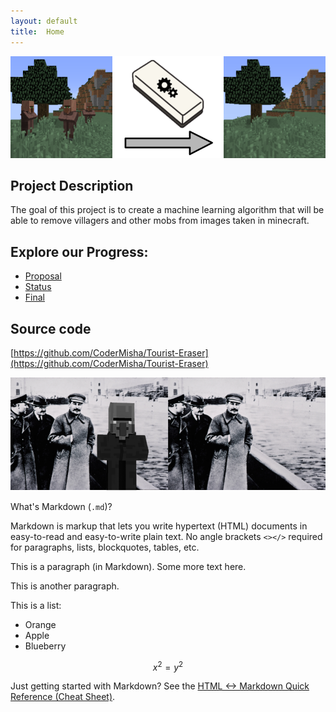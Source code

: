 ```yaml
---
layout: default
title:  Home
---
```

![Villager Eraser Before After](assets/Before_After_Eraser.png)
## Project Description
The goal of this project is to create a machine learning algorithm that will be able to remove villagers and other mobs from images taken in minecraft.

## Explore our Progress:
- [Proposal](proposal.html)
- [Status](status.html)
- [Final](final.html)

## Source code
[https://github.com/CoderMisha/Tourist-Eraser](https://github.com/CoderMisha/Tourist-Eraser)

![villager_history](assets/villager_history.png)


What's Markdown (`.md`)?

Markdown is markup that lets you write hypertext (HTML) documents
in easy-to-read and easy-to-write plain text.
No angle brackets `<></>` required for
paragraphs, lists, blockquotes, tables, etc.


This is a paragraph (in Markdown). Some more
text here.

This is another paragraph.

This is a list:

- Orange
- Apple
- Blueberry

$$x^2 = y^2$$


Just getting started with Markdown?
See the [HTML <-> Markdown Quick Reference (Cheat Sheet)][quickref].


[quickref]: https://github.com/mundimark/quickrefs/blob/master/HTML.md
